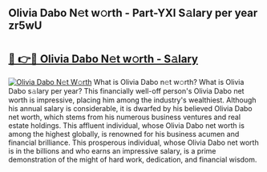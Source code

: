 ## Olivia Dabo N𝚎t w𝚘rth - Part-YXI S𝚊lary per year zr5wU

# <h2><a href="http://gc2ol6h.nevu.top/?p=Olivia+Dabo">🔗 👉🔴 Olivia Dabo N𝚎t w𝚘rth - S𝚊lary</a></h2>

[![Olivia Dabo N𝚎t W𝚘rth](https://i.imgur.com/Oavwk0R.jpeg)](http://gc2ol6h.nevu.top/?p=Olivia+Dabo)
What is Olivia Dabo n𝚎t w𝚘rth? What is Olivia Dabo s𝚊lary per year?
This financially well-off person's Olivia Dabo net worth is impressive, placing him among the industry's wealthiest. Although his annual salary is considerable, it is dwarfed by his believed Olivia Dabo net worth, which stems from his numerous business ventures and real estate holdings. This affluent individual, whose Olivia Dabo net worth is among the highest globally, is renowned for his business acumen and financial brilliance. This prosperous individual, whose Olivia Dabo net worth is in the billions and who earns an impressive salary, is a prime demonstration of the might of hard work, dedication, and financial wisdom.
